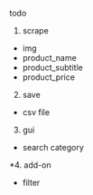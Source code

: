 todo

1. scrape
- img
- product_name
- product_subtitle
- product_price

2. save
- csv file

3. gui
- search category

*4. add-on
- filter
